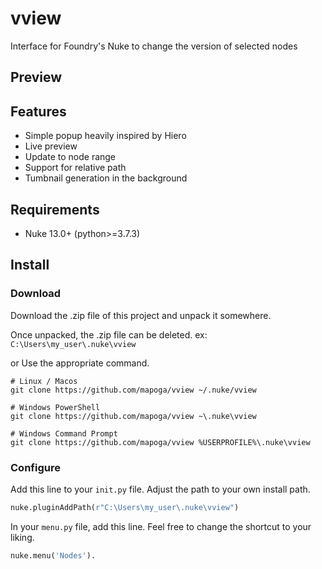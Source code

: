 # vview

Interface for Foundry's Nuke to change the version of selected nodes

## Preview


## Features

- Simple popup heavily inspired by Hiero
- Live preview
- Update to node range
- Support for relative path
- Tumbnail generation in the background

## Requirements

- Nuke 13.0+ (python>=3.7.3)

## Install

### Download
Download the .zip file of this project and unpack it somewhere.

Once unpacked, the .zip file can be deleted.
ex: `C:\Users\my_user\.nuke\vview`

or Use the appropriate command.
```shell
# Linux / Macos
git clone https://github.com/mapoga/vview ~/.nuke/vview

# Windows PowerShell
git clone https://github.com/mapoga/vview ~\.nuke\vview

# Windows Command Prompt
git clone https://github.com/mapoga/vview %USERPROFILE%\.nuke\vview
```

### Configure
Add this line to your `init.py` file. Adjust the path to your own install path.
```python
nuke.pluginAddPath(r"C:\Users\my_user\.nuke\vview")
```
In your `menu.py` file, add this line. Feel free to change the shortcut to your liking.
```python
nuke.menu('Nodes').
```

